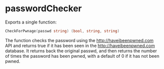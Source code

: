 # passwordChecker

Exports a single function:

```go
CheckForPwnage(passwd string) (bool, string, string)
```

The function checks the password using the http://haveibeenpwned.com API and returns true if it has been seen
in the http://haveibeenpwned.com database.  It returns back the original passwd, and then returns the number of 
times the password has been pwned, with a default of 0 if it has not been pwned.
